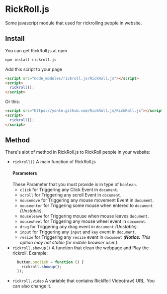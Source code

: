 # RickRoll.js
Some javascript module that used for rickrolling people in website.

## Install
You can get RickRoll.js at npm
```bash
npm install rickroll.js
```
Add this script to your page
```html
<script src="node_modules/rickroll.js/RickRoll.js"></script>
<script>
  rickroll();
</script>
```
Or this:
```html
<script src="https://yonle.github.com/RickRoll.js/RickRoll.js"></script>
<script>
  rickroll();
</script>
```
## Method
There's alot of method in RickRoll.js to RickRoll people in your website:
 - `rickroll()` A main function of RickRoll.js
   #### Parameters
    These Parameter that you must provide is in type of `boolean`.
    - `click` for Triggering any Click Event in `document`.
    - `scroll` for Triggering any scroll Event in `document`.
    - `mousemove` for Triggering any mouse movement Event in `document`.
    - `mouseenter` for Triggering some mouse when entered to `document` *(Unstable)*.
    - `mouseleave` for Triggering mouse when mouse leaves `document`.
    - `mousewheel` for Triggering any mouse wheel event in `document`.
    - `drag` for Triggering any drag event in `document` *(Unstable)*.
    - `input` for Triggering any `input` and `key` event in `document`.
    - `resize` for Triggering any `resize` event in `document` *(**Notice:** This option may not stable for mobile browser user.)*.
 - `rickroll.showup()` A function that clean the webpage and Play the rickroll.
   Example:
   ```js
     button.onclick = function () {
       rickroll.showup();
     });
   ```
 - `rickroll.video` A variable that contains RickRoll Video(raw) URL. You can also change it.
 
